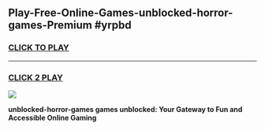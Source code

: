 
## Play-Free-Online-Games-unblocked-horror-games-Premium #yrpbd
<h3>
<a href="https://premium.freeplayer.one?title=unblocked-horror-games&ref=8M">CLICK TO PLAY</a></h3>
<hr>

<h3>
<a href="https://premium.freeplayer.one?title=unblocked-horror-games&ref=8M">CLICK 2 PLAY</a>
  
</h3>

<a href="https://premium.freeplayer.one?title=unblocked-horror-games&ref=8M"><img src="https://clearcache.store/games.png"></a>


**unblocked-horror-games games unblocked: Your Gateway to Fun and Accessible Online Gaming**
